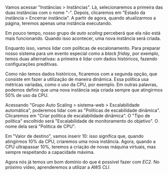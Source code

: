 <div class="formattedText" data-external-links="">
                                <p>Vamos acessar "Instâncias &gt; Instâncias". Lá, selecionaremos a primeira das duas instâncias com o nome "-". Depois, clicaremos em "Estado da instância &gt; Encerrar instância". A partir de agora, quando atualizarmos a página, teremos apenas uma instância executando.</p>
<p>Em pouco tempo, nosso grupo de <em>auto scaling</em> perceberá que ela não está mais funcionando. Quando isso acontecer, uma nova instância será criada.</p>
<p>Enquanto isso, vamos lidar com políticas de escalonamento. Para preparar nosso sistema para um evento especial como a <em>black friday</em>, por exemplo, temos duas alternativas: a primeira é lidar com dados históricos, fazendo configurações preditivas.</p>
<p>Como não temos dados históricos, ficaremos com a segunda opção, que consiste em fazer a utilização de maneira dinâmica. Essa política usa métricas variadas, como o uso da CPU, por exemplo. Em outras palavras, podemos definir que uma nova instância seja criada sempre que atingirmos 50% de uso da CPU.</p>
<p>Acessando "Grupo Auto Scaling &gt; sistema-web &gt; Escalabilidade automática", poderemos lidar com as "Políticas de escabilidade dinâmica". Clicaremos em "Criar política de escalabilidade dinâmica". O "Tipo de política" escolhido será "Escalabilidade de monitoramento do objetivo". O nome dela será "Política de CPU".</p>
<p>Em "Valor de destino", vamos inserir 10: isso significa que, quando atingirmos 10% da CPU, criaremos uma nova instância. Agora, quando a CPU ultrapassar 10%, teremos a criação de novas máquina virtuais, mas sempre respeitando a capacidade máxima.</p>
<p>Agora nós já temos um bom domínio do que é possível fazer com <em>EC2</em>. No próximo vídeo, aprenderemos a utilizar a <em>AWS CLI</em>.</p>
                        </div>